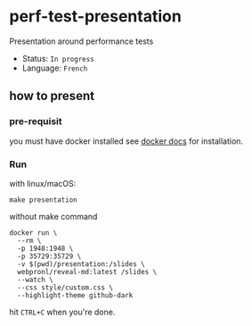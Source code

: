 # perf-test-presentation
Presentation around performance tests

 - Status: `In progress`
 - Language: `French`

## how to present

### pre-requisit

you must have docker installed see [docker docs](https://docs.docker.com/engine/install/) for installation.

### Run

with linux/macOS:
```shell
make presentation
```

without make command
```shell
docker run \
  --rm \
  -p 1948:1948 \
  -p 35729:35729 \
  -v $(pwd)/presentation:/slides \
  webpronl/reveal-md:latest /slides \
  --watch \
  --css style/custom.css \
  --highlight-theme github-dark
```

hit `CTRL+C` when you're done.
